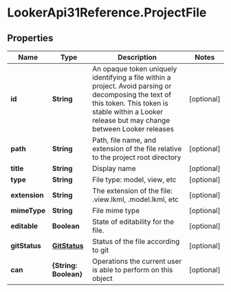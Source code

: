 # LookerApi31Reference.ProjectFile

## Properties
Name | Type | Description | Notes
------------ | ------------- | ------------- | -------------
**id** | **String** | An opaque token uniquely identifying a file within a project. Avoid parsing or decomposing the text of this token. This token is stable within a Looker release but may change between Looker releases | [optional] 
**path** | **String** | Path, file name, and extension of the file relative to the project root directory | [optional] 
**title** | **String** | Display name | [optional] 
**type** | **String** | File type: model, view, etc | [optional] 
**extension** | **String** | The extension of the file: .view.lkml, .model.lkml, etc | [optional] 
**mimeType** | **String** | File mime type | [optional] 
**editable** | **Boolean** | State of editability for the file. | [optional] 
**gitStatus** | [**GitStatus**](GitStatus.md) | Status of the file according to git | [optional] 
**can** | **{String: Boolean}** | Operations the current user is able to perform on this object | [optional] 



